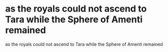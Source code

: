 # as the royals could not ascend to Tara while the Sphere of Amenti remained

as the royals could not ascend to Tara while the Sphere of Amenti remained